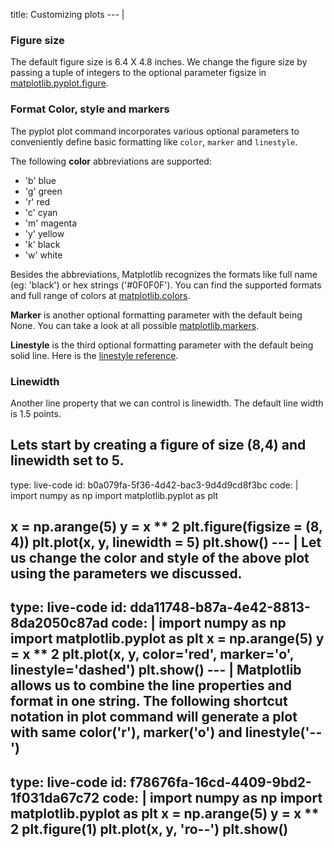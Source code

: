 title: Customizing plots
--- |

  ### Figure size
  The default figure size is 6.4 X 4.8 inches. We change the figure size by passing a tuple of integers to the optional parameter figsize in [matplotlib.pyplot.figure](https://matplotlib.org/api/_as_gen/matplotlib.pyplot.figure.html#matplotlib-pyplot-figure).

  ### Format Color, style and markers
  The pyplot plot command incorporates various optional parameters to conveniently define basic formatting like `color`, `marker` and `linestyle`.

  The following **color** abbreviations are supported:
  * 'b'	blue
  * 'g'	green
  * 'r'	red
  * 'c'	cyan
  * 'm'	magenta
  * 'y'	yellow
  * 'k'	black
  * 'w'	white   

  Besides the abbreviations, Matplotlib recognizes the formats like full name (eg: 'black') or hex strings ('#0F0F0F'). You can find the supported formats and full range of colors at [matplotlib.colors](https://matplotlib.org/api/colors_api.html#module-matplotlib.colors).

  **Marker** is another optional formatting parameter with the default being None. You can take a look at all possible [matplotlib.markers](https://matplotlib.org/api/markers_api.html#module-matplotlib.markers).

  **Linestyle** is the third optional formatting parameter with the default being solid line. Here is the [linestyle reference](https://matplotlib.org/gallery/lines_bars_and_markers/line_styles_reference.html#line-style-reference).

  ### Linewidth
  Another line property that we can control is linewidth. The default line width is 1.5 points.

  Lets start by creating a figure of size (8,4) and linewidth set to 5.
---
type: live-code
id: b0a079fa-5f36-4d42-bac3-9d4d9cd8f3bc
code: |
  import numpy as np
  import matplotlib.pyplot as plt

  x = np.arange(5)
  y = x ** 2
  plt.figure(figsize = (8, 4))
  plt.plot(x, y, linewidth = 5)
  plt.show()
--- |
  Let us change the color and style of the above plot using the parameters we discussed.
---
type: live-code
id: dda11748-b87a-4e42-8813-8da2050c87ad
code: |
  import numpy as np
  import matplotlib.pyplot as plt
  x = np.arange(5)
  y = x ** 2
  plt.plot(x, y, color='red', marker='o', linestyle='dashed')
  plt.show()
--- |
  Matplotlib allows us to combine the line properties and format in one string. The following shortcut notation in plot command will generate a plot with same color('r'), marker('o') and linestyle('--')
---
type: live-code
id: f78676fa-16cd-4409-9bd2-1f031da67c72
code: |
  import numpy as np
  import matplotlib.pyplot as plt
  x = np.arange(5)
  y = x ** 2
  plt.figure(1)
  plt.plot(x, y, 'ro--')
  plt.show()
---
